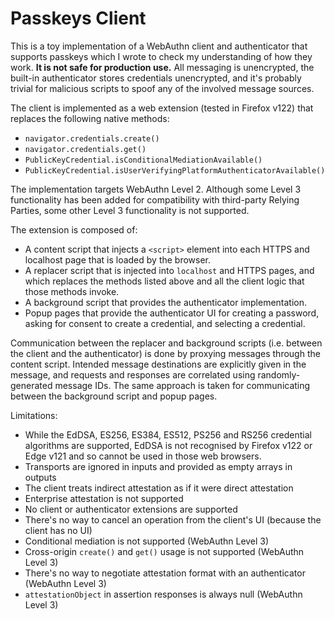 # Passkeys Client

This is a toy implementation of a WebAuthn client and authenticator that supports passkeys which I wrote to check my understanding of how they work. **It is not safe for production use.** All messaging is unencrypted, the built-in authenticator stores credentials unencrypted, and it's probably trivial for malicious scripts to spoof any of the involved message sources.

The client is implemented as a web extension (tested in Firefox v122) that replaces the following native methods:

- `navigator.credentials.create()`
- `navigator.credentials.get()`
- `PublicKeyCredential.isConditionalMediationAvailable()`
- `PublicKeyCredential.isUserVerifyingPlatformAuthenticatorAvailable()`

The implementation targets WebAuthn Level 2. Although some Level 3 functionality has been added for compatibility with third-party Relying Parties, some other Level 3 functionality is not supported.

The extension is composed of:

- A content script that injects a `<script>` element into each HTTPS and localhost page that is loaded by the browser.
- A replacer script that is injected into `localhost` and HTTPS pages, and which replaces the methods listed above and all the client logic that those methods invoke.
- A background script that provides the authenticator implementation.
- Popup pages that provide the authenticator UI for creating a password, asking for consent to create a credential, and selecting a credential.

Communication between the replacer and background scripts (i.e. between the client and the authenticator) is done by proxying messages through the content script. Intended message destinations are explicitly given in the message, and requests and responses are correlated using randomly-generated message IDs. The same approach is taken for communicating between the background script and popup pages.

Limitations:

- While the EdDSA, ES256, ES384, ES512, PS256 and RS256 credential algorithms are supported, EdDSA is not recognised by Firefox v122 or Edge v121 and so cannot be used in those web browsers.
- Transports are ignored in inputs and provided as empty arrays in outputs
- The client treats indirect attestation as if it were direct attestation
- Enterprise attestation is not supported
- No client or authenticator extensions are supported
- There's no way to cancel an operation from the client's UI (because the client has no UI)
- Conditional mediation is not supported (WebAuthn Level 3)
- Cross-origin `create()` and `get()` usage is not supported (WebAuthn Level 3)
- There's no way to negotiate attestation format with an authenticator (WebAuthn Level 3)
- `attestationObject` in assertion responses is always null (WebAuthn Level 3)
